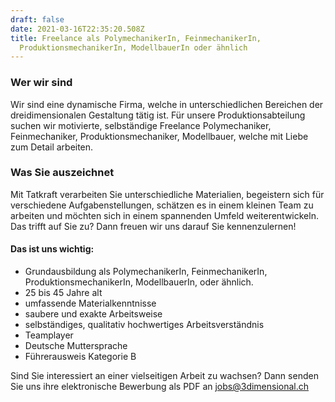 ```yaml
---
draft: false
date: 2021-03-16T22:35:20.508Z
title: Freelance als PolymechanikerIn, FeinmechanikerIn,
  ProduktionsmechanikerIn, ModellbauerIn oder ähnlich
---
```

### Wer wir sind

Wir sind eine dynamische Firma, welche in unterschiedlichen Bereichen der dreidimensionalen Gestaltung tätig ist. Für unsere Produktionsabteilung suchen wir motivierte, selbständige Freelance Polymechaniker, Feinmechaniker, Produktionsmechaniker, Modellbauer, welche mit Liebe zum Detail arbeiten.

### Was Sie auszeichnet

Mit Tatkraft verarbeiten Sie unterschiedliche Materialien, begeistern sich für verschiedene Aufgabenstellungen, schätzen es in einem kleinen Team zu arbeiten und möchten sich in einem spannenden Umfeld weiterentwickeln. Das trifft auf Sie zu? Dann freuen wir uns darauf Sie kennenzulernen!

#### Das ist uns wichtig:

* Grundausbildung als PolymechanikerIn, FeinmechanikerIn, ProduktionsmechanikerIn, ModellbauerIn, oder ähnlich.
* 25 bis 45 Jahre alt
* umfassende Materialkenntnisse
* saubere und exakte Arbeitsweise
* selbständiges, qualitativ hochwertiges Arbeitsverständnis
* Teamplayer
* Deutsche Muttersprache
* Führerausweis Kategorie B

Sind Sie interessiert an einer vielseitigen Arbeit zu wachsen? Dann senden Sie uns ihre elektronische Bewerbung als PDF an [jobs@3dimensional.ch](mailto:jobs@3dimensional.ch)
